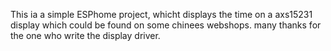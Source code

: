 This ia a simple ESPhome project, whicht displays the time on a axs15231  display which could be found on some chinees webshops. 
many thanks for the one who write the display driver.
